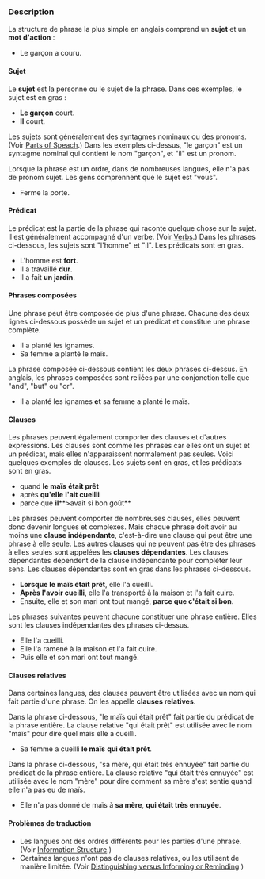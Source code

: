 ### Description

La structure de phrase la plus simple en anglais comprend un **sujet** et un **mot d'action** :

* Le garçon a couru.

#### Sujet

Le **sujet** est la personne ou le sujet de la phrase. Dans ces exemples, le sujet est en gras :

* **Le garçon** court.
* **Il** court.

Les sujets sont généralement des syntagmes nominaux ou des pronoms. (Voir [Parts of Speach](../figs-partsofspeech/01.md).) Dans les exemples ci-dessus, "le garçon" est un syntagme nominal qui contient le nom "garçon", et "il" est un pronom.

Lorsque la phrase est un ordre, dans de nombreuses langues, elle n'a pas de pronom sujet. Les gens comprennent que le sujet est "vous".

* Ferme la porte.

#### Prédicat

Le prédicat est la partie de la phrase qui raconte quelque chose sur le sujet. Il est généralement accompagné d'un verbe. (Voir [Verbs](../figs-verbs/01.md).) Dans les phrases ci-dessous, les sujets sont "l'homme" et "il". Les prédicats sont en gras.

* L'homme est **fort**.
* Il a travaillé **dur**.
* Il a fait **un jardin**.

#### Phrases composées

Une phrase peut être composée de plus d'une phrase. Chacune des deux lignes ci-dessous possède un sujet et un prédicat et constitue une phrase complète.

* Il a planté les ignames.
* Sa femme a planté le maïs.

La phrase composée ci-dessous contient les deux phrases ci-dessus. En anglais, les phrases composées sont reliées par une conjonction telle que "and", "but" ou "or".

* Il a planté les ignames **et** sa femme a planté le maïs.

#### Clauses

Les phrases peuvent également comporter des clauses et d'autres expressions. Les clauses sont comme les phrases car elles ont un sujet et un prédicat, mais elles n'apparaissent normalement pas seules. Voici quelques exemples de clauses. Les sujets sont en gras, et les prédicats sont en gras.

* quand **le maïs** **était prêt**
* après **qu'elle** **l'ait cueilli**
* parce que **il****>avait si bon goût**

Les phrases peuvent comporter de nombreuses clauses, elles peuvent donc devenir longues et complexes. Mais chaque phrase doit avoir au moins une **clause indépendante**, c'est-à-dire une clause qui peut être une phrase à elle seule. Les autres clauses qui ne peuvent pas être des phrases à elles seules sont appelées les **clauses dépendantes**. Les clauses dépendantes dépendent de la clause indépendante pour compléter leur sens. Les clauses dépendantes sont en gras dans les phrases ci-dessous.

* **Lorsque le maïs était prêt**, elle l'a cueilli.
* **Après l'avoir cueilli**, elle l'a transporté à la maison et l'a fait cuire.
* Ensuite, elle et son mari ont tout mangé, **parce que c'était si bon**.

Les phrases suivantes peuvent chacune constituer une phrase entière. Elles sont les clauses indépendantes des phrases ci-dessus.

* Elle l'a cueilli.
* Elle l'a ramené à la maison et l'a fait cuire.
* Puis elle et son mari ont tout mangé.

#### Clauses relatives

Dans certaines langues, des clauses peuvent être utilisées avec un nom qui fait partie d'une phrase. On les appelle **clauses relatives**.

Dans la phrase ci-dessous, "le maïs qui était prêt" fait partie du prédicat de la phrase entière. La clause relative "qui était prêt" est utilisée avec le nom "maïs" pour dire quel maïs elle a cueilli.

* Sa femme a cueilli **le maïs** **qui était prêt**.

Dans la phrase ci-dessous, "sa mère, qui était très ennuyée" fait partie du prédicat de la phrase entière. La clause relative "qui était très ennuyée" est utilisée avec le nom "mère" pour dire comment sa mère s'est sentie quand elle n'a pas eu de maïs.

* Elle n'a pas donné de maïs à **sa mère**, **qui était très ennuyée**.

#### Problèmes de traduction

* Les langues ont des ordres différents pour les parties d'une phrase. (Voir [Information Structure](../figs-infostructure/01.md).)
* Certaines langues n'ont pas de clauses relatives, ou les utilisent de manière limitée. (Voir [Distinguishing versus Informing or Reminding](../figs-distinguish/01.md).)
